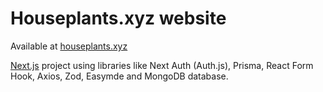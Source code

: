 # Houseplants.xyz website

Available at [houseplants.xyz](https://houseplants.xyz)

[Next.js](https://nextjs.org/) project using libraries like Next Auth (Auth.js), Prisma, React Form Hook, Axios, Zod, Easymde and MongoDB database.
